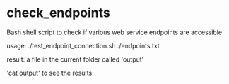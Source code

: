 # check_endpoints
Bash shell script to check if various web service endpoints are accessible

usage: ./test_endpoint_connection.sh ./endpoints.txt

result: a file in the current folder called 'output'

'cat output' to see the results
